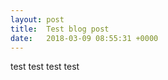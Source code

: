 ```yaml
---
layout: post
title:  Test blog post
date:   2018-03-09 08:55:31 +0000
---
```



test test test test 
